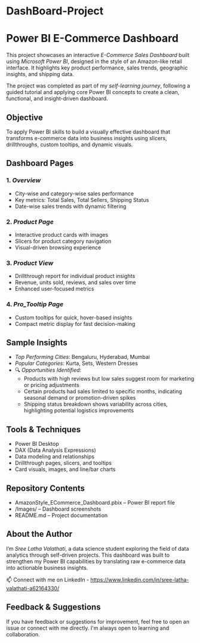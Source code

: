 # DashBoard-Project
# Power BI E-Commerce Dashboard 

This project showcases an interactive *E-Commerce Sales Dashboard* built using *Microsoft Power BI*, designed in the style of an Amazon-like retail interface. It highlights key product performance, sales trends, geographic insights, and shipping data.

The project was completed as part of my *self-learning journey*, following a guided tutorial and applying core Power BI concepts to create a clean, functional, and insight-driven dashboard.

## Objective

To apply Power BI skills to build a visually effective dashboard that transforms e-commerce data into business insights using slicers, drillthroughs, custom tooltips, and dynamic visuals.

## Dashboard Pages

### 1. *Overview*
- City-wise and category-wise sales performance
- Key metrics: Total Sales, Total Sellers, Shipping Status
- Date-wise sales trends with dynamic filtering

### 2. *Product Page*
- Interactive product cards with images
- Slicers for product category navigation
- Visual-driven browsing experience

### 3. *Product View*
- Drillthrough report for individual product insights
- Revenue, units sold, reviews, and sales over time
- Enhanced user-focused metrics

### 4. *Pro_Tooltip Page*
- Custom tooltips for quick, hover-based insights
- Compact metric display for fast decision-making

## Sample Insights

-  *Top Performing Cities*: Bengaluru, Hyderabad, Mumbai  
-  *Popular Categories*: Kurta, Sets, Western Dresses  
- 🔍 *Opportunities Identified*:
  - Products with high reviews but low sales suggest room for marketing or pricing adjustments  
  - Certain products had sales limited to specific months, indicating seasonal demand or promotion-driven spikes  
  - Shipping status breakdown shows variability across cities, highlighting potential logistics improvements


## Tools & Techniques

- Power BI Desktop  
- DAX (Data Analysis Expressions)  
- Data modeling and relationships  
- Drillthrough pages, slicers, and tooltips  
- Card visuals, images, and line/bar charts
  
## Repository Contents

- AmazonStyle_ECommerce_Dashboard.pbix – Power BI report file  
- /Images/ – Dashboard screenshots  
- README.md – Project documentation

## About the Author

I’m *Sree Latha Valathati*, a data science student exploring the field of data analytics through self-driven projects. This dashboard was built to strengthen my Power BI capabilities by translating raw e-commerce data into actionable business insights.

📫 Connect with me on LinkedIn - https://www.linkedin.com/in/sree-latha-valathati-a62164330/

## Feedback & Suggestions

If you have feedback or suggestions for improvement, feel free to open an issue or connect with me directly. I'm always open to learning and collaboration.
